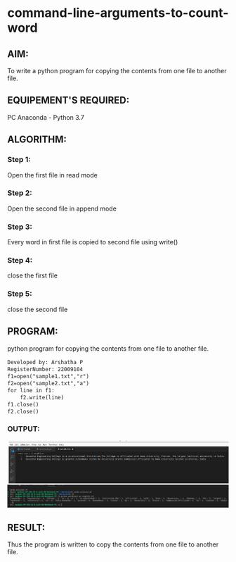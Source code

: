 # command-line-arguments-to-count-word
## AIM:
To write a python program for copying the contents from one file to another file.
## EQUIPEMENT'S REQUIRED: 
PC
Anaconda - Python 3.7
## ALGORITHM: 
### Step 1:
Open the first file in read mode

### Step 2: 
 Open the second file in append mode

### Step 3: 
Every word in first file is copied to second file using write()
### Step 4:  
close the first file

### Step 5: 
close the second file

## PROGRAM:
python program for copying the contents from one file to another file.
```
Developed by: Arshatha P
RegisterNumber: 22009104
f1=open("sample1.txt","r")
f2=open("sample2.txt","a")
for line in f1:
    f2.write(line)
f1.close()
f2.close()
```
### OUTPUT:
![output](./L1.png)
![ouput](./L2.png)



## RESULT:
Thus the program is written to copy the contents from one file to another file.